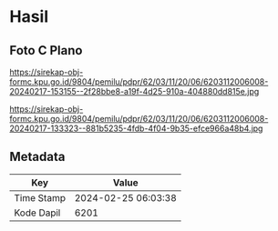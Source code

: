 # Hasil

## Foto C Plano

https://sirekap-obj-formc.kpu.go.id/9804/pemilu/pdpr/62/03/11/20/06/6203112006008-20240217-153155--2f28bbe8-a19f-4d25-910a-404880dd815e.jpg

https://sirekap-obj-formc.kpu.go.id/9804/pemilu/pdpr/62/03/11/20/06/6203112006008-20240217-133323--881b5235-4fdb-4f04-9b35-efce966a48b4.jpg


## Metadata

| Key        | Value               |
| ---------- | ------------------- |
| Time Stamp | 2024-02-25 06:03:38 |
| Kode Dapil | 6201                |



